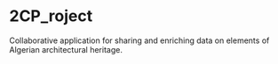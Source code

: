 # 2CP_roject
Collaborative application for sharing and enriching data on elements of Algerian architectural heritage.
